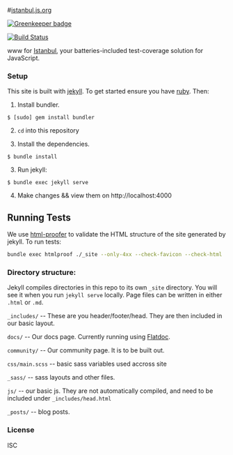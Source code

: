 #[istanbul.js.org](http://istanbul.js.org)

[![Greenkeeper badge](https://badges.greenkeeper.io/istanbuljs/istanbuljs.github.io.svg)](https://greenkeeper.io/)

[![Build Status](https://travis-ci.org/istanbuljs/istanbuljs.github.io.png)](https://travis-ci.org/istanbuljs/istanbuljs.github.io)

www for [Istanbul](https://github.com/istanbuljs), your batteries-included test-coverage
solution for JavaScript.

### Setup

This site is built with [jekyll](http://jekyllrb.com/). To get started ensure you have [ruby](https://www.ruby-lang.org/en/documentation/installation/). Then:

1. Install bundler.

``` shell
$ [sudo] gem install bundler
```

2. `cd` into this repository

2. Install the dependencies.

``` shell
$ bundle install
```

3. Run jekyll:

  ``` shell
  $ bundle exec jekyll serve
  ```

4. Make changes && view them on http://localhost:4000

## Running Tests

We use [html-proofer](https://github.com/gjtorikian/html-proofer) to validate the HTML structure of the site generated by jekyll. To run tests:

```sh
bundle exec htmlproof ./_site --only-4xx --check-favicon --check-html
```

### Directory structure:

Jekyll compiles directories in this repo to its own `_site` directory. You will see it when you run `jekyll serve` locally. Page files can be written in either `.html` or `.md`.

`_includes/` -- These are you header/footer/head. They are then included in our basic layout.

`docs/` -- Our docs page. Currently running using [Flatdoc](https://github.com/rstacruz/flatdoc).

`community/` -- Our community page. It is to be built out.

`css/main.scss` -- basic sass variables used accross site

`_sass/` -- sass layouts and other files.

`js/` -- our basic js. They are not automatically compiled, and need to be included under `_includes/head.html`

`_posts/` -- blog posts.

### License

ISC
